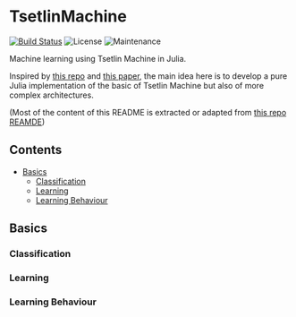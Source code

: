 # TsetlinMachine

[![Build Status](https://github.com/egbaquela/TsetlinMachine.jl/actions/workflows/CI.yml/badge.svg?branch=main)](https://github.com/egbaquela/TsetlinMachine.jl/actions/workflows/CI.yml?query=branch%3Amain) ![License](https://img.shields.io/github/license/microsoft/interpret.svg?style=flat-square) ![Maintenance](https://img.shields.io/maintenance/yes/2022?style=flat-square)

Machine learning using Tsetlin Machine in Julia.

Inspired by [this repo](https://github.com/cair/TsetlinMachine) and [this paper](https://arxiv.org/abs/1804.01508), the main idea here is to develop a pure Julia implementation of the basic of Tsetlin Machine but also of more complex architectures.

(Most of the content of this README is extracted or adapted from [this repo REAMDE](https://github.com/cair/TsetlinMachine))

## Contents

- [Basics](#basics)
  - [Classification](#classification)
  - [Learning](#learning)
  - [Learning Behaviour](#learning-behaviour)

## Basics

### Classification

### Learning

### Learning Behaviour